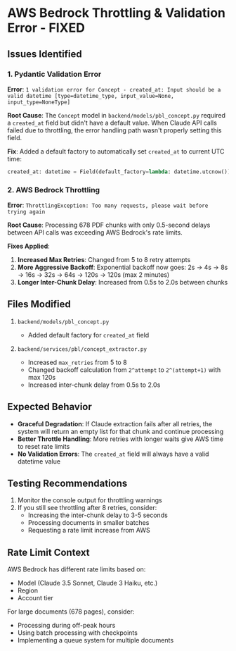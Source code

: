 # AWS Bedrock Throttling & Validation Error - FIXED

## Issues Identified

### 1. Pydantic Validation Error
**Error**: `1 validation error for Concept - created_at: Input should be a valid datetime [type=datetime_type, input_value=None, input_type=NoneType]`

**Root Cause**: The `Concept` model in `backend/models/pbl_concept.py` required a `created_at` field but didn't have a default value. When Claude API calls failed due to throttling, the error handling path wasn't properly setting this field.

**Fix**: Added a default factory to automatically set `created_at` to current UTC time:
```python
created_at: datetime = Field(default_factory=lambda: datetime.utcnow())
```

### 2. AWS Bedrock Throttling
**Error**: `ThrottlingException: Too many requests, please wait before trying again`

**Root Cause**: Processing 678 PDF chunks with only 0.5-second delays between API calls was exceeding AWS Bedrock's rate limits.

**Fixes Applied**:

1. **Increased Max Retries**: Changed from 5 to 8 retry attempts
2. **More Aggressive Backoff**: Exponential backoff now goes: 2s → 4s → 8s → 16s → 32s → 64s → 120s → 120s (max 2 minutes)
3. **Longer Inter-Chunk Delay**: Increased from 0.5s to 2.0s between chunks

## Files Modified

1. `backend/models/pbl_concept.py`
   - Added default factory for `created_at` field

2. `backend/services/pbl/concept_extractor.py`
   - Increased `max_retries` from 5 to 8
   - Changed backoff calculation from `2^attempt` to `2^(attempt+1)` with max 120s
   - Increased inter-chunk delay from 0.5s to 2.0s

## Expected Behavior

- **Graceful Degradation**: If Claude extraction fails after all retries, the system will return an empty list for that chunk and continue processing
- **Better Throttle Handling**: More retries with longer waits give AWS time to reset rate limits
- **No Validation Errors**: The `created_at` field will always have a valid datetime value

## Testing Recommendations

1. Monitor the console output for throttling warnings
2. If you still see throttling after 8 retries, consider:
   - Increasing the inter-chunk delay to 3-5 seconds
   - Processing documents in smaller batches
   - Requesting a rate limit increase from AWS

## Rate Limit Context

AWS Bedrock has different rate limits based on:
- Model (Claude 3.5 Sonnet, Claude 3 Haiku, etc.)
- Region
- Account tier

For large documents (678 pages), consider:
- Processing during off-peak hours
- Using batch processing with checkpoints
- Implementing a queue system for multiple documents
